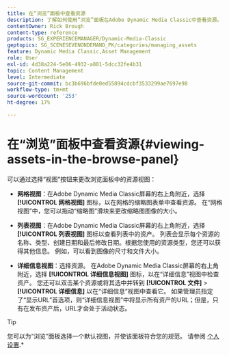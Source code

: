 ```yaml
---
title: 在“浏览”面板中查看资源
description: 了解如何使用“浏览”面板在Adobe Dynamic Media Classic中查看资源。
contentOwner: Rick Brough
content-type: reference
products: SG_EXPERIENCEMANAGER/Dynamic-Media-Classic
geptopics: SG_SCENESEVENONDEMAND_PK/categories/managing_assets
feature: Dynamic Media Classic,Asset Management
role: User
exl-id: 4d38a224-5e06-4932-a801-5dcc32fe4b31
topic: Content Management
level: Intermediate
source-git-commit: bc3b696bfde0ed55894cdcbf3533299ae7697e98
workflow-type: tm+mt
source-wordcount: '253'
ht-degree: 17%

---
```


# 在“浏览”面板中查看资源{#viewing-assets-in-the-browse-panel}

可以通过选择“视图”按钮来更改浏览面板中的资源视图：

* **网格视图**：在Adobe Dynamic Media Classic屏幕的右上角附近，选择 **[!UICONTROL 网格视图]** 图标，以在网格的缩略图表单中查看资源。 在“网格视图”中，您可以拖动“缩略图”滑块来更改缩略图图像的大小。

* **列表视图**：在Adobe Dynamic Media Classic屏幕的右上角附近，选择 **[!UICONTROL 列表视图]** 图标以查看列表中的资产。 列表会显示每个资源的名称、类型、创建日期和最后修改日期。根据您使用的资源类型，您还可以获得其他信息。 例如，可以看到图像的尺寸和文件大小。

* **详细信息视图**：选择资源。 在Adobe Dynamic Media Classic屏幕的右上角附近，选择 **[!UICONTROL 详细信息视图]** 图标，以在“详细信息”视图中检查资产。 您还可以双击某个资源或将其选中并转到 **[!UICONTROL 文件]** > **[!UICONTROL 详细信息]** 以在“详细信息”视图中查看它。 如果管理员指定了“显示URL”首选项，则“详细信息视图”中将显示所有资产的URL；但是，只有在发布资产后，URL才会处于活动状态。

>[!TIP]
>
>您可以为“浏览”面板选择一个默认视图，并使该面板符合您的规范。 请参阅 [个人设置](personal-setup.md#personal_setup).*
